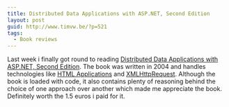 ```yaml
---
title: Distributed Data Applications with ASP.NET, Second Edition
layout: post
guid: http://www.timvw.be/?p=521
tags:
  - Book reviews
---
```

Last week i finally got round to reading [Distributed Data Applications with ASP.NET, Second Edition](http://www.amazon.com/gp/product/1590593189/). The book was written in 2004 and handles technologies like [HTML Applications](http://en.wikipedia.org/wiki/HTML_Application) and [XMLHttpRequest](http://en.wikipedia.org/wiki/XMLHttpRequest). Although the book is loaded with code, it also contains plenty of reasoning behind the choice of one approach over another which made me appreciate the book. Definitely worth the 1.5 euros i paid for it.
